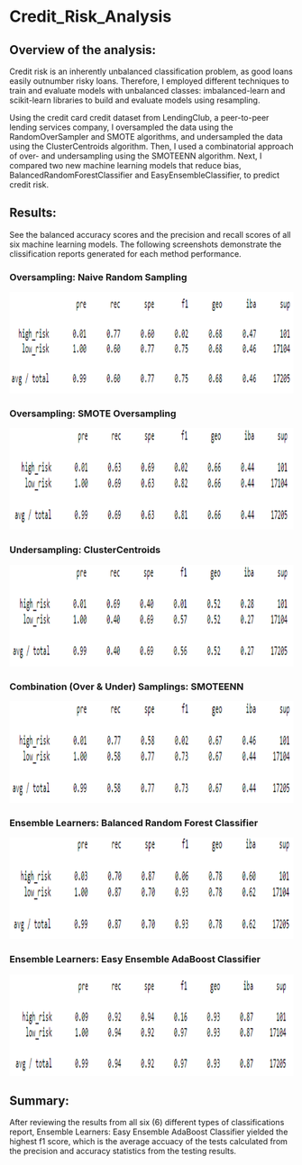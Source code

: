 # Credit_Risk_Analysis

## Overview of the analysis: 
Credit risk is an inherently unbalanced classification problem, as good loans easily outnumber risky loans\. Therefore, I employed different techniques to train and evaluate models with unbalanced classes: imbalanced-learn and scikit-learn libraries to build and evaluate models using resampling\.

Using the credit card credit dataset from LendingClub, a peer-to-peer lending services company, I oversampled the data using the RandomOverSampler and SMOTE algorithms, and undersampled the data using the ClusterCentroids algorithm\. Then, I used a combinatorial approach of over- and undersampling using the SMOTEENN algorithm\. Next, I compared two new machine learning models that reduce bias, BalancedRandomForestClassifier and EasyEnsembleClassifier, to predict credit risk\. 

## Results: 
See the balanced accuracy scores and the precision and recall scores of all six machine learning models\. The following screenshots demonstrate the clissification reports generated for each method performance\.

### Oversampling: Naive Random Sampling
<p align="center">
  <img width="700" height="180" src="https://github.com/chkCreate/Credit_Risk_Analysis/blob/cda30c97b2d397e99e518b63226910f3932c49aa/Results/over_naive.PNG">
</p>

### Oversampling: SMOTE Oversampling
<p align="center">
  <img width="700" height="180" src="https://github.com/chkCreate/Credit_Risk_Analysis/blob/cda30c97b2d397e99e518b63226910f3932c49aa/Results/over_smote.PNG">
</p>

### Undersampling: ClusterCentroids
<p align="center">
  <img width="700" height="180" src="https://github.com/chkCreate/Credit_Risk_Analysis/blob/cda30c97b2d397e99e518b63226910f3932c49aa/Results/under.PNG">
</p>

### Combination (Over & Under) Samplings: SMOTEENN
<p align="center">
  <img width="700" height="180" src="https://github.com/chkCreate/Credit_Risk_Analysis/blob/cda30c97b2d397e99e518b63226910f3932c49aa/Results/combo.PNG">
</p>

### Ensemble Learners: Balanced Random Forest Classifier
<p align="center">
  <img width="700" height="180" src="https://github.com/chkCreate/Credit_Risk_Analysis/blob/cda30c97b2d397e99e518b63226910f3932c49aa/Results/balanced_ensemble.PNG">
</p>

### Ensemble Learners: Easy Ensemble AdaBoost Classifier
<p align="center">
  <img width="700" height="180" src="https://github.com/chkCreate/Credit_Risk_Analysis/blob/cda30c97b2d397e99e518b63226910f3932c49aa/Results/easy_ensemble.PNG">
</p>

## Summary: 
After reviewing the results from all six (6) different types of classifications report, Ensemble Learners: Easy Ensemble AdaBoost Classifier yielded the highest f1 score, which is the average accuacy of the tests calculated from the precision and accuracy statistics from the testing results\. 
